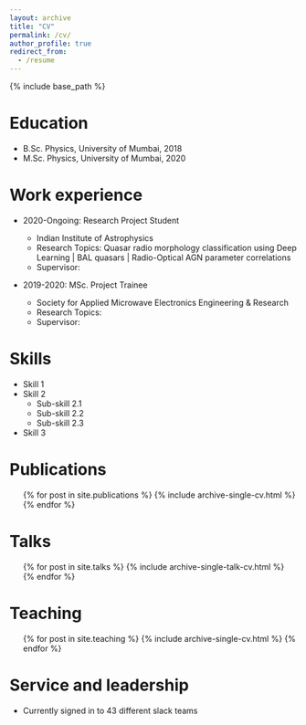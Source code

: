 ```yaml
---
layout: archive
title: "CV"
permalink: /cv/
author_profile: true
redirect_from:
  - /resume
---
```


{% include base_path %}

Education
======
* B.Sc. Physics, University of Mumbai, 2018
* M.Sc. Physics, University of Mumbai, 2020

Work experience
======
* 2020-Ongoing: Research Project Student
  * Indian Institute of Astrophysics
  * Research Topics: Quasar radio morphology classification using Deep Learning | BAL quasars | Radio-Optical AGN parameter correlations 
  * Supervisor: 

* 2019-2020: MSc. Project Trainee
  * Society for Applied Microwave Electronics Engineering & Research 
  * Research Topics: 
  * Supervisor: 
  
Skills
======
* Skill 1
* Skill 2
  * Sub-skill 2.1
  * Sub-skill 2.2
  * Sub-skill 2.3
* Skill 3

Publications
======
  <ul>{% for post in site.publications %}
    {% include archive-single-cv.html %}
  {% endfor %}</ul>
  
Talks
======
  <ul>{% for post in site.talks %}
    {% include archive-single-talk-cv.html %}
  {% endfor %}</ul>
  
Teaching
======
  <ul>{% for post in site.teaching %}
    {% include archive-single-cv.html %}
  {% endfor %}</ul>
  
Service and leadership
======
* Currently signed in to 43 different slack teams
